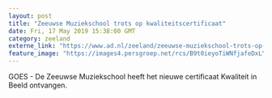 ```yaml
---
layout: post
title: "Zeeuwse Muziekschool trots op kwaliteitscertificaat"
date: Fri, 17 May 2019 15:38:00 GMT
category: zeeland
externe_link: "https://www.ad.nl/zeeland/zeeuwse-muziekschool-trots-op-kwaliteitscertificaat~adf5e547/"
feature_image: "https://images4.persgroep.net/rcs/B9t0ieyoTiWNfjafeDxLYz23U58/diocontent/105950131/_fitwidth/400/?appId=21791a8992982cd8da851550a453bd7f&quality=0.7"
---
```


GOES - De Zeeuwse Muziekschool heeft het nieuwe certificaat Kwaliteit in Beeld ontvangen.
